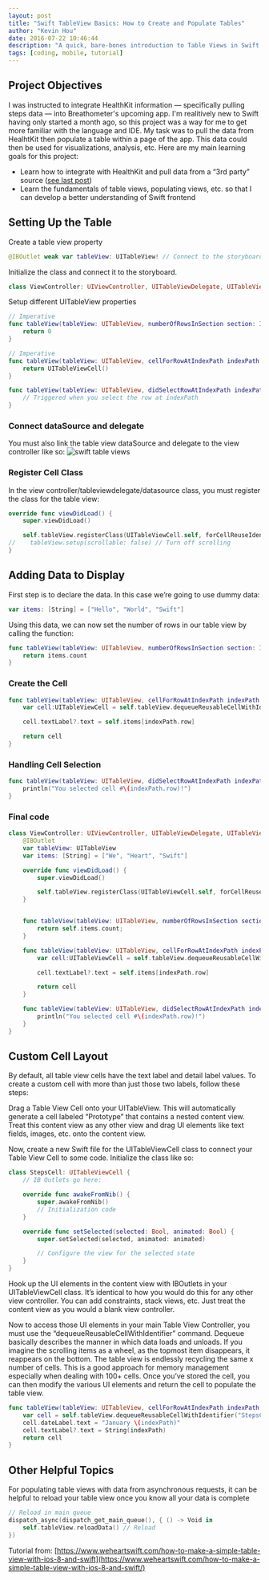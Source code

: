 ```yaml
---
layout: post
title: "Swift TableView Basics: How to Create and Populate Tables"
author: "Kevin Hou"
date: 2016-07-22 10:46:44
description: "A quick, bare-bones introduction to Table Views in Swift."
tags: [coding, mobile, tutorial]
---
```

## Project Objectives

I was instructed to integrate HealthKit information — specifically pulling steps data — into Breathometer's upcoming app. I'm realitively new to Swift having only started a month ago, so this project was a way for me to get more familiar with the language and IDE. My task was to pull the data from HealhtKit then populate a table within a page of the app. This data could then be used for visualizations, analysis, etc. Here are my main learning goals for this project:

- Learn how to integrate with HealthKit and pull data from a “3rd party” source ([see last post](http://khou22.github.io/programming/2016/07/22/introduction-to-healthkit-reading-steps-weight-height-and-more.html))
- Learn the fundamentals of table views, populating views, etc. so that I can develop a better understanding of Swift frontend

## Setting Up the Table

Create a table view property

```swift
@IBOutlet weak var tableView: UITableView! // Connect to the storyboard element
```

Initialize the class and connect it to the storyboard.

```swift
class ViewController: UIViewController, UITableViewDelegate, UITableViewDataSource { ... }
```

Setup different UITableView properties

```swift
// Imperative
func tableView(tableView: UITableView, numberOfRowsInSection section: Int) -> Int {
    return 0
}

// Imperative
func tableView(tableView: UITableView, cellForRowAtIndexPath indexPath: NSIndexPath) -> UITableViewCell {
    return UITableViewCell()
}

func tableView(tableView: UITableView, didSelectRowAtIndexPath indexPath: NSIndexPath) {
    // Triggered when you select the row at indexPath
}
```

### Connect dataSource and delegate

You must also link the table view dataSource and delegate to the view controller like so:
![swift table views](https://khou22.github.io/media/blog/images/Swift_Table_Views.png)

### Register Cell Class

In the view controller/tableviewdelegate/datasource class, you must register the class for the table view:

```swift
override func viewDidLoad() {
    super.viewDidLoad()

    self.tableView.registerClass(UITableViewCell.self, forCellReuseIdentifier: "cell")
//    tableView.setup(scrollable: false) // Turn off scrolling
}
```

## Adding Data to Display

First step is to declare the data. In this case we’re going to use dummy data:

```swift
var items: [String] = ["Hello", "World", "Swift"]
```

Using this data, we can now set the number of rows in our table view by calling the function:

```swift
func tableView(tableView: UITableView, numberOfRowsInSection section: Int) -> Int {
    return items.count
}
```

### Create the Cell

```swift
func tableView(tableView: UITableView, cellForRowAtIndexPath indexPath: NSIndexPath) -> UITableViewCell {
    var cell:UITableViewCell = self.tableView.dequeueReusableCellWithIdentifier("cell") as UITableViewCell

    cell.textLabel?.text = self.items[indexPath.row]

    return cell
}
```

### Handling Cell Selection

```swift
func tableView(tableView: UITableView, didSelectRowAtIndexPath indexPath: NSIndexPath) {
    println("You selected cell #\(indexPath.row)!")
}
```

### Final code

```swift
class ViewController: UIViewController, UITableViewDelegate, UITableViewDataSource {
    @IBOutlet
    var tableView: UITableView
    var items: [String] = ["We", "Heart", "Swift"]

    override func viewDidLoad() {
        super.viewDidLoad()

        self.tableView.registerClass(UITableViewCell.self, forCellReuseIdentifier: "cell")
    }


    func tableView(tableView: UITableView, numberOfRowsInSection section: Int) -> Int {
        return self.items.count;
    }

    func tableView(tableView: UITableView, cellForRowAtIndexPath indexPath: NSIndexPath) -> UITableViewCell {
        var cell:UITableViewCell = self.tableView.dequeueReusableCellWithIdentifier("cell") as UITableViewCell

        cell.textLabel?.text = self.items[indexPath.row]

        return cell
    }

    func tableView(tableView: UITableView, didSelectRowAtIndexPath indexPath: NSIndexPath) {
        println("You selected cell #\(indexPath.row)!")
    }
}
```

## Custom Cell Layout

By default, all table view cells have the text label and detail label values. To create a custom cell with more than just those two labels, follow these steps:

Drag a Table View Cell onto your UITableView. This will automatically generate a cell labeled “Prototype” that contains a nested content view. Treat this content view as any other view and drag UI elements like text fields, images, etc. onto the content view.

Now, create a new Swift file for the UITableViewCell class to connect your Table View Cell to some code. Initialize the class like so:

```swift
class StepsCell: UITableViewCell {
    // IB Outlets go here:

    override func awakeFromNib() {
        super.awakeFromNib()
        // Initialization code
    }

    override func setSelected(selected: Bool, animated: Bool) {
        super.setSelected(selected, animated: animated)

        // Configure the view for the selected state
    }
}
```

Hook up the UI elements in the content view with IBOutlets in your UITableViewCell class. It’s identical to how you would do this for any other view controller. You can add constraints, stack views, etc. Just treat the content view as you would a blank view controller.

Now to access those UI elements in your main Table View Controller, you must use the “dequeueReusableCellWithIdentifier” command. Dequeue basically describes the manner in which data loads and unloads. If you imagine the scrolling items as a wheel, as the topmost item disappears, it reappears on the bottom. The table view is endlessly recycling the same x number of cells. This is a good approach for memory management especially when dealing with 100+ cells. Once you’ve stored the cell, you can then modify the various UI elements and return the cell to populate the table view.

```swift
func tableView(tableView: UITableView, cellForRowAtIndexPath indexPath: NSIndexPath) -> UITableViewCell {
    var cell = self.tableView.dequeueReusableCellWithIdentifier("StepsCell")! as! StepsCell // Same identifier as class name
    cell.dateLabel.text = "January \(indexPath)"
    cell.textLabel?.text = String(indexPath)
    return cell
}
```

## Other Helpful Topics

For populating table views with data from asynchronous requests, it can be helpful to reload your table view once you know all your data is complete

```swift
// Reload in main queue
dispatch_async(dispatch_get_main_queue(), { () -> Void in
    self.tableView.reloadData() // Reload
})
```

Tutorial from: [https://www.weheartswift.com/how-to-make-a-simple-table-view-with-ios-8-and-swift](https://www.weheartswift.com/how-to-make-a-simple-table-view-with-ios-8-and-swift/)
